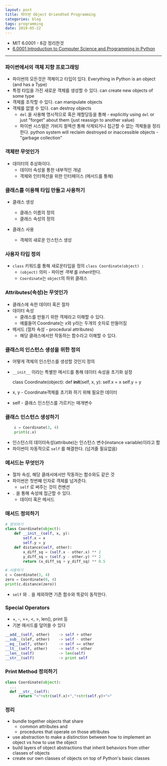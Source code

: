 ```yaml
---
layout: post
title: 파이썬 Object Oriendted Programming
categories: blog
tags: programming
date: 2019-05-22
---
```


- MIT 6.0001 - 8강 정리한것
- [6.0001 Introduction to Computer Science and Programming in Python](https://youtu.be/-DP1i2ZU9gk)

---


### 파이썬에서의 객체 지향 프로그래밍

- 파이썬의 모든것은 객체이고 타입이 있다. Everything in Python is an object (and has a Type)
- 특정 타입을 가진 새로운 객체를 생성할 수 있다. can create new objects of some type
- 객체를 조작할 수 있다. can manipulate objects
- 객체를 없앨 수 있다. can destroy objects
    - `del` 을 사용해 명시적으로 혹은 재할당등을 통해 - explicitly using `del` or just "forget" about them (just reassign to another value)
    - 파이썬 시스템은 가비지 컬렉션 통해 삭제되거나 접근할 수 없는 객체들을 정리한다. python system will reclaim destroyed or inaccessible objects - "garbage collection"


### 객체란 무엇인가

- 데이터의 추상화이다.
    - 데이터 속성을 통한 내부적인 개념
    - 객체와 인터렉션을 위한 인터페이스 (메서드를 통해)

### 클래스를 이용해 타입 만들고 사용하기

- 클래스 생성
    - 클래스 이름의 정의
    - 클래스 속성의 정의

- 클래스 사용
    - 객체의 새로운 인스턴스 생성

### 사용자 타입 정의

- `class` 키워드를 통해 새로운타입을 정의  `class Coordinate(object) :`
    - `(object)` 의미 - 파이썬 *객체* 를 *inherit*한다.
    - `Coordinate`는 `object`의 하위 클래스

### Attributes(속성)는 무엇인가

- 클래스에 속한 데이터 혹은 절차
- 데이터 속성
    - 클래스를 만들기 위한 객체라고 이해할 수 있다.
    - 예를들어 Coordinate는 x와 y라는 두개의 숫자로 만들어짐
- 메서드 (절차 속성 - procedural attributes)
    - 해당 클래스에서만 작동하는 함수라고 이해할 수 있다.



### 클래스의 인스턴스 생성을 위한 정의

- 어떻게 객체의 인스턴스를 생성할 것인지 정의
- `__init__` 이라는 특별한 메서드를 통해 데이터 속성을 초기화 설정

    class Coordinate(object):
    		def __init__(self, x, y):
    				self.x = x
    				self.y = y

- x, y - Coordinate객체를 초기화 하기 위해 필요한 데이터
- self - 클래스 인스턴스를 가르키는 매개변수



### 클래스 인스턴스 생성하기

```py
    c = Coordinate(3, 4)
    print(c.x)
```

- 인스턴스의 데이터속성(attribute)는 인스턴스 변수(instance variable)이라고 함
- 파이썬이 자동적으로  `self` 를 해결한다. (넘겨줄 필요없음)

### 메서드는 무엇인가

- 절차 속성, 해당 클래서에서만 작동하는 함수와도 같은 것
- 파이썬은 첫번째 인자로 객체를 넘겨준다.
    - `self` 로 써주는 것이 컨벤션
- `.` 을 통해 속성에 접근할 수 있다.
    - 데이터 혹은 메서드

### 매서드 정의하기

```py
# 정의하기
class Coordinate(object):
    def __init__(self, x, y):
        self.x = x
        self.y = y
    def distance(self, other):
        x_diff_sq = (self.x - other.x) ** 2
        y_diff_sq = (self.y - other.y) ** 2
        return (x_diff_sq + y_diff_sq) ** 0.5

# 사용하기
c = Coordinate(3, 4)
zero = Coordinate(0, 4)
print(c.distance(zero))
```

- `self` 와 `.` 을 제외하면 기존 함수와 똑같이 동작한다.

### Special Operators

- +, -, ==, <, >, len(), print 등
- 기본 매서드를 덮어쓸 수 있다

```py
__add__(self, other)    -> self + other
__sub__(slef, other)    -> self - other
__eq__(self, other)     -> self == other
__lt__(self, other)     -> self < other
__len__(self)           -> len(self)
__str__(self)           -> print self
```

### Print Method 정의하기

```py
class Coordinate(object):
  ...
  def __str__(self):
      return "<"+str(self.x)+","+str(self.y)+">"
```

### 정리

- bundle together objects that share
  - common attributes and
  - procedures that operate on those attributes
- use abstraction to make a distinction between how to implement an object vs how to use the object
- build layers of object abstractions that inherit behaviors from other classes of objects
- create our own classes of objects on top of Python's basic classes
